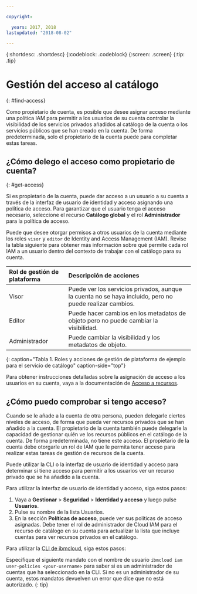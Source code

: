 ```yaml
---

copyright:

  years: 2017, 2018
lastupdated: "2018-08-02"

---
```


{:shortdesc: .shortdesc}
{:codeblock: .codeblock}
{:screen: .screen}
{:tip: .tip}

# Gestión del acceso al catálogo
{: #find-access}

Como propietario de cuenta, es posible que desee asignar acceso mediante una política IAM para permitir a los usuarios de su cuenta controlar la visibilidad de los servicios privados añadidos al catálogo de la cuenta o los servicios públicos que se han creado en la cuenta. De forma predeterminada, solo el propietario de la cuenta puede para completar estas tareas.

## ¿Cómo delego el acceso como propietario de cuenta?
{: #get-access}

Si es propietario de la cuenta, puede dar acceso a un usuario a su cuenta a través de la interfaz de usuario de identidad y acceso asignando una política de acceso. Para garantizar que el usuario tenga el acceso necesario, seleccione el recurso **Catálogo global** y el rol **Administrador** para la política de acceso.

Puede que desee otorgar permisos a otros usuarios de la cuenta mediante los roles `visor` y `editor` de Identity and Access Management (IAM). Revise la tabla siguiente para obtener más información sobre qué permite cada rol IAM a un usuario dentro del contexto de trabajar con el catálogo para su cuenta.

| Rol de gestión de plataforma | Descripción de acciones |
|:-----------------|:-----------------|
| Visor | Puede ver los servicios privados, aunque la cuenta no se haya incluido, pero no puede realizar cambios. |
| Editor | Puede hacer cambios en los metadatos de objeto pero no puede cambiar la visibilidad. |
| Administrador | Puede cambiar la visibilidad y los metadatos de objeto.  |
{: caption="Tabla 1. Roles y acciones de gestión de plataforma de ejemplo para el servicio de catálogo" caption-side="top"}

Para obtener instrucciones detalladas sobre la asignación de acceso a los usuarios en su cuenta, vaya a la documentación de [Acceso a recursos](/docs/iam/mngiam.html#iammanidaccser#resourceaccess).

## ¿Cómo puedo comprobar si tengo acceso?

Cuando se le añade a la cuenta de otra persona, pueden delegarle ciertos niveles de acceso, de forma que pueda ver recursos privados que se han añadido a la cuenta. El propietario de la cuenta también puede delegarle la capacidad de gestionar quién ve los recursos públicos en el catálogo de la cuenta. De forma predeterminada, no tiene este acceso. El propietario de la cuenta debe otorgarle un rol de IAM que le permita tener acceso para realizar estas tareas de gestión de recursos de la cuenta.

Puede utilizar la CLI o la interfaz de usuario de identidad y acceso para determinar si tiene acceso para permitir a los usuarios ver un recurso privado que se ha añadido a la cuenta.

Para utilizar la interfaz de usuario de identidad y acceso, siga estos pasos:

1. Vaya a **Gestionar** > **Seguridad** > **Identidad y acceso** y luego pulse **Usuarios**.
2. Pulse su nombre de la lista Usuarios.
3. En la sección **Políticas de acceso**, puede ver sus políticas de acceso asignadas. Debe tener el rol de administrador de Cloud IAM para el recurso de catálogo en su cuenta para actualizar la lista que incluye cuentas para ver recursos privados en el catálogo.

Para utilizar la [CLI de ibmcloud](/docs/cli/reference/ibmcloud/bx_cli.html#ibmcloud_commands_iam), siga estos pasos:

Especifique el siguiente mandato con el nombre de usuario `ibmcloud iam user-policies <your-username>` para saber si es un administrador de cuentas que ha seleccionado en la CLI. Si no es un administrador de su cuenta, estos mandatos devuelven un error que dice que no está autorizado.
{: tip}
